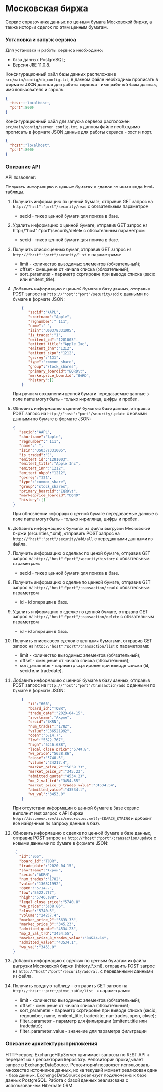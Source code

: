 # Московская биржа
Сервис справочника данных по ценным бумага Московской биржи, 
а также истории сделок по этим ценным бумагам.

### Установка и запуск сервиса

Для установки и работы сервиса необходимо:
  - база данных PostgreSQL;
  - Версия JRE 11.0.8.
  
Конфигурационный файл базы данных расположен в `src/main/config/db_config.txt`, в данном файле 
необходимо прописать в формате JSON данные для работы сервиса - имя рабочей базы данных, имя пользователя и пароль.
   ```json
{
     "host":"localhost",
     "port":8000
}        
   ```

Конфигурационный файл для запуска сервера расположен `src/main/config/server_config.txt`, в данном файле 
необходимо прописать в формате JSON данные для работы сервиса - хост и порт.
   ```json
{
     "host":"localhost",
     "port":8000
}
   ```

### Описание API

API позволяет:

Получать информацию о ценных бумагах и сделок по ним в виде html-таблицы. 

1. Получить информацию по ценной бумаге, отправив  GET запрос
 на `http://"host":"port"/security/read` с обязательным параметром
    - secid - тикер ценной бумаги для поиска в базе.
    
2. Удалить информацию о ценной бумаге,  отправив  GET запрос
на http://"host":"port"/security/delete  с обязательным параметром
   - secid - тикер ценной бумаги для поиска в базе.
   
3. Получить список ценных бумаг, отправив GET запрос на `http://"host":"port"/security/list` с параметрами:
    - limit - количество выводимых элементов (обязательный);
    - offset - смещение от начала списка (обязательный);
    - sort_parameter - параметр сортировке при выводе списка (secid или emitent_title).
   
4. Добавить информацию о ценной бумаге в базу данных, отправив POST запрос на 
`http://"host":"port"/security/add` с данными по бумаге в формате JSON:
    ```json
        {
           "secid":"AAPL",
           "shortname":"Apple",
           "regnumber":" 111",
           "name":" ",
           "isin":"US0378331005",
           "is_traded":"1",
           "emitent_id":"1281003",
           "emitent_title":"Apple Inc",
           "emitent_inn":"1212",
           "emitent_okpo":"1212",
           "gosreg":"121",
           "type":"common_share",
           "group":"stock_shares",
           "primary_boardid":"EQRD\t",
           "marketprice_boardid":"EQRD",
           "history":[]
        }
    ```
    При ручном сохранении ценной бумаги   передаваемые данные в поле name могут быть - 
    только кириллица, цифры и пробел.
5. Обновить информацию о ценной бумаге в базе данных, отправив POST запрос на 
`http://"host":"port"/security/update` с новыми данными по бумаге в формате JSON:
   ```json
   {
      "secid":"AAPL",
      "shortname":"Apple",
      "regnumber":" 111",
      "name":" ",
      "isin":"US0378331005",
      "is_traded":"1",
      "emitent_id":"1281003",
      "emitent_title":"Apple Inc",
      "emitent_inn":"1212",
      "emitent_okpo":"1212",
      "gosreg":"121",
      "type":"common_share",
      "group":"stock_shares",
      "primary_boardid":"EQRD\t",
      "marketprice_boardid":"EQRD",
      "history":[]
   }
   ```
    При обновлении инфораци о ценной бумаге передаваемые данные в поле name могут быть - 
только кириллица, цифры и пробел.

6. Добавить информацию о бумагах из файла выгрузки Московской биржи (securities_*.xml),
отправить POST запрос на `http://"host":"port"/security/add/all` c
переданными данными из файла.

7. Получить информацию о сделках по ценой бумаге, отправив  GET запрос
на `http://"host":"port"/security/history`  с обязательным параметром:
    - secid - тикер ценной бумаги для поиска в базе.

8. Получить информацию о сделке по ценной бумаге, отправив  GET запрос
на `http://"host":"port"/transaction/read`  с обязательным параметром
    - id - id операции в базе.
        
9. Удалить информацию о сделке по ценной бумаге,  отправив  GET запрос
на `http://"host":"port"/transaction/delete`  с обязательным параметром
   - id - id операции в базе.
       
10. Получить список всех сделок с ценными бумагами, отправив GET 
запрос на `http://"host":"port"/transaction/list` с  параметрами:
    - limit - количество выводимых элементов (обязательный);
    - offset - смещение от начала списка (обязательный);
    - sort_parameter - параметр сортировке при выводе списка (id, secid или tradedate).
    
11. Добавить информацию о ценной бумаге в базу данных, отправив POST запрос на 
 `http://"host":"port"/transaction/add` с данными по бумаге в формате JSON:
    ```json
        {
           "id":"666",
           "board_id":"TQBR",
           "trade_date":"2020-04-15",
           "shortname":"Акрон",
           "secid":"AKRN",
           "num_trades":"1782",
           "value":"136521992",
           "open":"5714.7",
           "low":"5522.767",
           "high":"5746.688",
           "legal_close_price":"5740.8",
           "wa_price":"5638.86",
           "close":"5740.5",
           "volume":"24217.4",
           "market_price_2":"5638.33",
           "market_price_3":"345.23",
           "admitted_quote":"4534.23",
           "mp_2_val_trd":"3454.55",
           "market_price_3_trades_value":"34534.54",
           "admitted_value":"43534.1",
           "wa_val":"3453.0"
        }
    ```
    При отсутствии информации о ценной бумаге в базе сервис выполнит rest запрос к API биржи 
`http://iss.moex.com/iss/securities.xml?q=SEARCH_STRING` и добавит 
все найденные по запросу данные  в базу.

12. Обновить информацию о сделке по ценной бумаге в базе данных, отправив POST запрос на 
    `http://"host":"port"/transaction/update` с новыми данными по бумаге в формате JSON:
       ```json
        {
          "id":"666",
          "board_id":"TQBR",
          "trade_date":"2020-04-15",
          "shortname":"Акрон",
          "secid":"AKRN",
          "num_trades":"1782",
          "value":"136521992",
          "open":"5714.7",
          "low":"5522.767",
          "high":"5746.688",
          "legal_close_price":"5740.8",
          "wa_price":"5638.86",
          "close":"5740.5",
          "volume":"24217.4",
          "market_price_2":"5638.33",
          "market_price_3":"345.23",
          "admitted_quote":"4534.23",
          "mp_2_val_trd":"3454.55",
          "market_price_3_trades_value":"34534.54",
          "admitted_value":"43534.1",
          "wa_val":"3453.0"
       }
       ```
   
13. Добавить информацию о сделках по ценным бумагам из файла выгрузки Московской биржи (history_*.xml),
отправить POST запрос на `http://"host":"port"/security/add/all` c
переданными данными из файла.
    
14. Получить сводную таблицу - отправить GET запрос на `http://"host":"port"/pivot_table/list `
с параметрами:
    - limit - количество выводимых элементов (обязательный);
    - offset - смещение от начала списка (обязательный);
    - sort_parameter - параметр сортировке при выводе списка (secid, regnumber, name, 
    emitent_title, tradedate, numtrades, open, close);
    - filter_parameter - параметр для фильтрации (emitent_title или tradedate);
    - filter_parameter_value - значение для параметра фильтрации.


### Описание архитектуры приложения

HTTP-сервер ExchangeHttpServer принимает запросы по REST API и передает их в репозиторий Repository.
Репозиторий прокидывает запрос в ExchangeDataSource. 
Репозиторий позволяет использовать множество источников данных, 
но на текущий момент реализован один - база данных.
ExchangeDataSource реализует подключение к базе данных PostgreSQL.
Работа с базой данных реализована с использованием Hibernate ORM.
